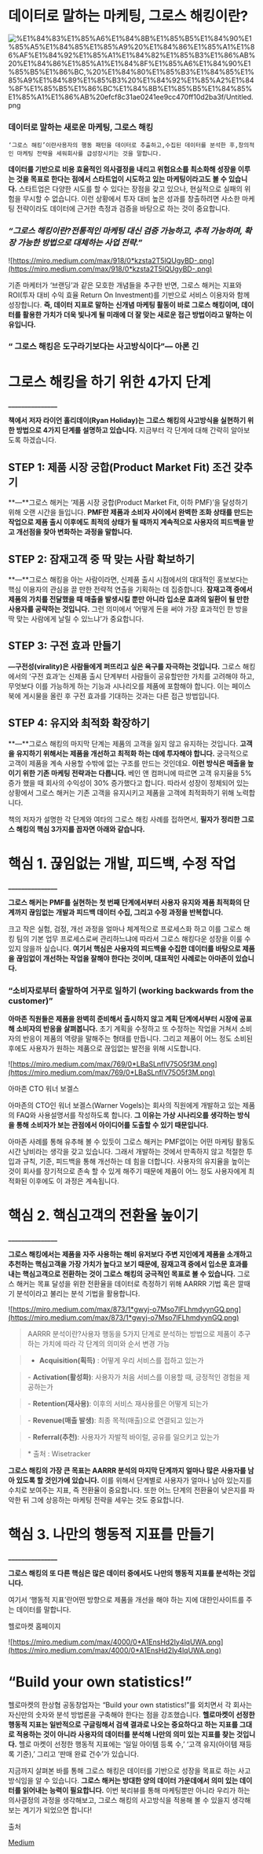 # 데이터로 말하는 마케팅, 그로스 해킹이란?

![%E1%84%83%E1%85%A6%E1%84%8B%E1%85%B5%E1%84%90%E1%85%A5%E1%84%85%E1%85%A9%20%E1%84%86%E1%85%A1%E1%86%AF%E1%84%92%E1%85%A1%E1%84%82%E1%85%B3%E1%86%AB%20%E1%84%86%E1%85%A1%E1%84%8F%E1%85%A6%E1%84%90%E1%85%B5%E1%86%BC,%20%E1%84%80%E1%85%B3%E1%84%85%E1%85%A9%E1%84%89%E1%85%B3%20%E1%84%92%E1%85%A2%E1%84%8F%E1%85%B5%E1%86%BC%E1%84%8B%E1%85%B5%E1%84%85%E1%85%A1%E1%86%AB%20efcf8c31ae0241ee9cc470ff10d2ba3f/Untitled.png](%E1%84%83%E1%85%A6%E1%84%8B%E1%85%B5%E1%84%90%E1%85%A5%E1%84%85%E1%85%A9%20%E1%84%86%E1%85%A1%E1%86%AF%E1%84%92%E1%85%A1%E1%84%82%E1%85%B3%E1%86%AB%20%E1%84%86%E1%85%A1%E1%84%8F%E1%85%A6%E1%84%90%E1%85%B5%E1%86%BC,%20%E1%84%80%E1%85%B3%E1%84%85%E1%85%A9%E1%84%89%E1%85%B3%20%E1%84%92%E1%85%A2%E1%84%8F%E1%85%B5%E1%86%BC%E1%84%8B%E1%85%B5%E1%84%85%E1%85%A1%E1%86%AB%20efcf8c31ae0241ee9cc470ff10d2ba3f/Untitled.png)

### 데이터로 말하는 새로운 마케팅, 그로스 해킹

`‘그로스 해킹’이란사용자의 행동 패턴을 데이터로 추출하고,수집된 데이터를 분석한 후,창의적인 마케팅 전략을 세워회사를 급성장시키는 것을 말합니다.`

**데이터를 기반으로 비용 효율적인 의사결정을 내리고 위험요소를 최소화해 성장을 이루는 것을 목표로 한다는 점에서 스타트업이 시도하고 있는 마케팅이라고도 볼 수 있습니다.** 스타트업은 다양한 시도를 할 수 있다는 장점을 갖고 있으나, 현실적으로 실패의 위험을 무시할 수 없습니다. 이런 상황에서 투자 대비 높은 성과를 창출하려면 사소한 마케팅 전략이라도 데이터에 근거한 측정과 검증을 바탕으로 하는 것이 중요합니다.

### *“그로스 해킹이란?전통적인 마케팅 대신 검증 가능하고, 추적 가능하며, 확장 가능한 방법으로 대체하는 사업 전략.”*

![https://miro.medium.com/max/918/0*kzsta2T5lQUgyBD-.png](https://miro.medium.com/max/918/0*kzsta2T5lQUgyBD-.png)

기존 마케터가 ‘브랜딩’과 같은 모호한 개념들을 추구한 반면, 그로스 해커는 지표와 ROI(투자 대비 수익 효율 Return On Investment)를 기반으로 서비스 이용자와 함께 성장합니다. **즉, 데이터 지표로 말하는 신개념 마케팅 활동이 바로 그로스 해킹이며, 데이터를 활용한 가치가 더욱 빛나게 될 미래에 더 잘 맞는 새로운 접근 방법이라고 말하는 이유입니다.**

### “ 그로스 해킹은 도구라기보다는 사고방식이다”— 아론 긴

# **그로스 해킹을 하기 위한 4가지 단계**

**_______________**

**책에서 저자 라이언 홀리데이(Ryan Holiday)는 그로스 해킹의 사고방식을 실현하기 위한 방법으로 4가지 단계를 설명하고 있습니다.** 지금부터 각 단계에 대해 간략히 알아보도록 하겠습니다.

## **STEP 1: 제품 시장 궁합(Product Market Fit) 조건 갖추기**

**—**그로스 해커는 ‘제품 시장 궁합(Product Market Fit, 이하 PMF)’을 달성하기 위해 오랜 시간을 들입니다. **PMF란 제품과 소비자 사이에서 완벽한 조화 상태를 만드는 작업으로 제품 출시 이후에도 최적의 상태가 될 때까지 계속적으로 사용자의 피드백을 받고 개선점을 찾아 변화하는 과정을 말합니다.**

## **STEP 2: 잠재고객 중 딱 맞는 사람 확보하기**

**—**그로스 해킹을 아는 사람이라면, 신제품 출시 시점에서의 대대적인 홍보보다는 핵심 이용자의 관심을 끌 만한 전략적 연출을 기획하는 데 집중합니다. **잠재고객 중에서 제품의 가치를 전달했을 때 매출을 발생시킬 뿐만 아니라 입소문 효과의 일환이 될 만한 사용자를 공략하는 것입니다.** 그런 의미에서 ‘어떻게 돈을 써야 가장 효과적인 한 방을 딱 맞는 사람에게 날릴 수 있느냐’가 중요합니다.

## **STEP 3: 구전 효과 만들기**

**—구전성(virality)은 사람들에게 퍼뜨리고 싶은 욕구를 자극하는 것입니다.** 그로스 해킹에서의 ‘구전 효과’는 신제품 출시 단계부터 사람들이 공유할만한 가치를 고려해야 하고, 무엇보다 이를 가능하게 하는 기능과 시나리오를 제품에 포함해야 합니다. 이는 페이스북에 게시물을 올린 후 구전 효과를 기대하는 것과는 다른 접근 방법입니다.

## **STEP 4: 유지와 최적화 확장하기**

**—**그로스 해킹의 마지막 단계는 제품의 고객을 잃지 않고 유지하는 것입니다. **고객을 유지하기 위해서는 제품을 개선하고 최적화 하는 데에 투자해야 합니다.** 궁극적으로 고객이 제품을 계속 사용할 수밖에 없는 구조를 만드는 것인데요. **이런 방식은 매출을 높이기 위한 기존 마케팅 전략과는 다릅니다.** 베인 앤 컴퍼니에 따르면 고객 유지율을 5% 증가 했을 때 회사의 수익성이 30% 증가했다고 합니다. 따라서 성장이 정체되어 있는 상황에서 그로스 해커는 기존 고객을 유지시키고 제품을 고객에 최적화하기 위해 노력합니다.

책의 저자가 설명한 각 단계와 여타의 그로스 해킹 사례를 접하면서, **필자가 정리한 그로스 해킹의 핵심 3가지를 꼽자면 아래와 같습니다.**

# **핵심 1. 끊임없는 개발, 피드백, 수정 작업**

**_______________**

**그로스 해커는 PMF를 실현하는 첫 번째 단계에서부터 사용자 유지와 제품 최적화의 단계까지 끊임없는 개발과 피드백 데이터 수집, 그리고 수정 과정을 반복합니다.**

크고 작은 실험, 검정, 개선 과정을 얼마나 체계적으로 프로세스화 하고 이를 그로스 해킹 팀의 기본 업무 프로세스로써 관리하느냐에 따라서 그로스 해킹다운 성장을 이룰 수 있지 않을까 싶습니다. **여기서 핵심은 사용자의 피드백을 수집한 데이터를 바탕으로 제품을 끊임없이 개선하는 작업을 잘해야 한다는 것이며, 대표적인 사례로는 아마존이 있습니다.**

### “소비자로부터 출발하여 거꾸로 일하기 (working backwards from the customer)”

**아마존 직원들은 제품을 완벽히 준비해서 출시하지 않고 계획 단계에서부터 시장에 공표해 소비자의 반응을 살펴봅니다.** 초기 계획을 수정하고 또 수정하는 작업을 거쳐서 소비자의 반응이 제품의 역량을 말해주는 형태를 만듭니다. 그리고 제품이 어느 정도 소비된 후에도 사용자가 원하는 제품으로 끊임없는 발전을 위해 시도합니다.

![https://miro.medium.com/max/769/0*LBaSLnflV75O5f3M.png](https://miro.medium.com/max/769/0*LBaSLnflV75O5f3M.png)

아마존 CTO 워너 보겔스

아마존의 CTO인 워너 보겔스(Warner Vogels)는 회사의 직원에게 개발하고 있는 제품의 FAQ와 사용설명서를 작성하도록 합니다. **그 이유는 가상 시나리오를 생각하는 방식을 통해 소비자가 보는 관점에서 아이디어를 도출할 수 있기 때문입니다.**

아마존 사례를 통해 유추해 볼 수 있듯이 그로스 해커는 PMF없이는 어떤 마케팅 활동도 시간 낭비라는 생각을 갖고 있습니다. 그래서 개발하는 것에서 만족하지 않고 적절한 투입과 규칙, 기준, 피드백을 통해 개선하는 데 힘을 더합니다. 사용자의 유지율을 높이는 것이 회사를 장기적으로 존속 할 수 있게 해주기 때문에 제품이 어느 정도 사용자에게 최적화된 이후에도 이 과정은 계속됩니다.

# **핵심 2. 핵심고객의 전환율 높이기**

**_______________**

**그로스 해킹에서는 제품을 자주 사용하는 해비 유저보다 주변 지인에게 제품을 소개하고 추천하는 핵심고객을 가장 가치가 높다고 보기 때문에, 잠재고객 중에서 입소문 효과를 내는 핵심고객으로 전환하는 것이 그로스 해킹의 궁극적인 목표로 볼 수 있습니다.** 그로스 해커는 목표 달성을 위한 전환율을 데이터로 측정하기 위해 AARRR 기법 혹은 깔때기 분석이라고 불리는 분석 기법을 활용합니다.

![https://miro.medium.com/max/873/1*gwyj-o7Mso7lFLhmdyynGQ.png](https://miro.medium.com/max/873/1*gwyj-o7Mso7lFLhmdyynGQ.png)

> AARRR 분석이란?사용자 행동을 5가지 단계로 분석하는 방법으로 제품이 추구하는 가치에 따라 각 단계의 의미와 순서 변경 가능

> - **Acquisition(획득)** : 어떻게 우리 서비스를 접하고 있는가

> - **Activation(활성화)**: 사용자가 처음 서비스를 이용할 때, 긍정적인 경험을 제공하는가

> - **Retention(재사용)**: 이후의 서비스 재사용률은 어떻게 되는가

> - **Revenue(매출 발생)**: 최종 목적(매출)으로 연결되고 있는가

> - **Referral(추천)**: 사용자가 자발적 바이럴, 공유를 일으키고 있는가

> * 출처 : Wisetracker

**그로스 해킹의 가장 큰 목표는 AARRR 분석의 마지막 단계까지 얼마나 많은 사용자를 남아 있도록 할 것인가에 있습니다.** 이를 위해서 단계별로 사용자가 얼마나 남아 있는지를 수치로 보여주는 지표, 즉 전환율이 중요합니다. 또한 어느 단계의 전환율이 낮은지를 파악한 뒤 그에 상응하는 마케팅 전략을 세우는 것도 중요합니다.

# **핵심 3. 나만의 행동적 지표를 만들기**

**_______________**

**그로스 해킹의 또 다른 핵심은 많은 데이터 중에서도 나만의 행동적 지표를 분석하는 것입니다.**

여기서 ‘행동적 지표’란어떤 방향으로 제품을 개선을 해야 하는 지에 대한인사이트를 주는 데이터를 말합니다.

헬로마켓 홈페이지

![https://miro.medium.com/max/4000/0*A1EnsHd2Iy4lqUWA.png](https://miro.medium.com/max/4000/0*A1EnsHd2Iy4lqUWA.png)

# “Build your own statistics!”

헬로마켓의 한상협 공동창업자는 “Build your own statistics!”를 외치면서 각 회사는 자신만의 숫자와 분석 방법론을 구축해야 한다는 점을 강조했습니다. **헬로마켓이 선정한 행동적 지표는 일반적으로 구글링해서 검색 결과로 나오는 중요하다고 하는 지표를 그대로 적용하는 것이 아니라 사용자의 데이터를 분석해 나만의 의미 있는 지표를 찾는 것입니다.** 헬로 마켓이 선정한 행동적 지표에는 ‘일일 아이템 등록 수,’ ‘고객 유지(아이템 재등록 기준),’ 그리고 ‘판매 완료 건수’가 있습니다.

지금까지 살펴본 바를 통해 그로스 해킹은 데이터를 기반으로 성장을 목표로 하는 사고방식임을 알 수 있습니다. **그로스 해커는 방대한 양의 데이터 가운데에서 의미 있는 데이터를 읽어내는 능력이 필요합니다.** 이번 북리뷰를 통해 마케팅뿐만 아니라 우리가 하는 의사결정의 과정을 생각해보고, 그로스 해킹의 사고방식을 적용해 볼 수 있을지 생각해보는 계기가 되었으면 합니다!

출처 

[Medium](https://joojykim.medium.com/1-%EB%8D%B0%EC%9D%B4%ED%84%B0%EB%A1%9C-%EB%A7%90%ED%95%98%EB%8A%94-%EB%A7%88%EC%BC%80%ED%8C%85-growth-hacking-%EC%95%8C%EC%95%84%EB%B3%B4%EA%B8%B0-c5218fe56541)